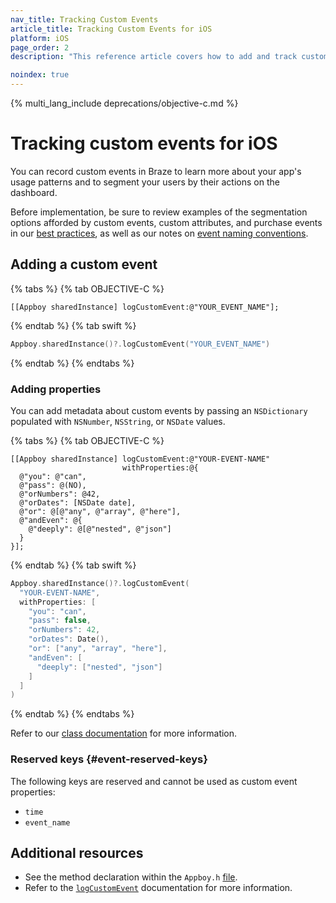 ```yaml
---
nav_title: Tracking Custom Events
article_title: Tracking Custom Events for iOS
platform: iOS
page_order: 2
description: "This reference article covers how to add and track custom events for your iOS application."

noindex: true
---
```


{% multi_lang_include deprecations/objective-c.md %}

# Tracking custom events for iOS

You can record custom events in Braze to learn more about your app's usage patterns and to segment your users by their actions on the dashboard.

Before implementation, be sure to review examples of the segmentation options afforded by custom events, custom attributes, and purchase events in our [best practices]({{site.baseurl}}/developer_guide/platform_wide/analytics_overview/#user-data-collection), as well as our notes on [event naming conventions]({{site.baseurl}}/user_guide/data_and_analytics/custom_data/event_naming_conventions/).

## Adding a custom event

{% tabs %}
{% tab OBJECTIVE-C %}

```objc
[[Appboy sharedInstance] logCustomEvent:@"YOUR_EVENT_NAME"];
```

{% endtab %}
{% tab swift %}

```swift
Appboy.sharedInstance()?.logCustomEvent("YOUR_EVENT_NAME")
```

{% endtab %}
{% endtabs %}

### Adding properties

You can add metadata about custom events by passing an `NSDictionary` populated with `NSNumber`, `NSString`, or `NSDate` values.

{% tabs %}
{% tab OBJECTIVE-C %}

```objc
[[Appboy sharedInstance] logCustomEvent:@"YOUR-EVENT-NAME"
                         withProperties:@{
  @"you": @"can",
  @"pass": @(NO),
  @"orNumbers": @42,
  @"orDates": [NSDate date],
  @"or": @[@"any", @"array", @"here"],
  @"andEven": @{
    @"deeply": @[@"nested", @"json"]
  }
}];
```

{% endtab %}
{% tab swift %}

```swift
Appboy.sharedInstance()?.logCustomEvent(
  "YOUR-EVENT-NAME",
  withProperties: [
    "you": "can",
    "pass": false,
    "orNumbers": 42,
    "orDates": Date(),
    "or": ["any", "array", "here"],
    "andEven": [
      "deeply": ["nested", "json"]
    ]
  ]
)
```

{% endtab %}
{% endtabs %}

Refer to our [class documentation](http://appboy.github.io/appboy-ios-sdk/docs/interface_appboy.html#a4f0051d73d85cb37f63c232248124c79 "logcustomevent:withproperties documentation") for more information.

### Reserved keys {#event-reserved-keys}

The following keys are reserved and cannot be used as custom event properties:

- `time`
- `event_name`

## Additional resources

- See the method declaration within the `Appboy.h` [file](https://github.com/Appboy/appboy-ios-sdk/blob/master/AppboyKit/include/Appboy.h). 
- Refer to the [`logCustomEvent`](http://appboy.github.io/appboy-ios-sdk/docs/interface_appboy.html#ad80c39e8c96482a77562a5b1a1d387aa "logcustomevent documentation") documentation for more information.

